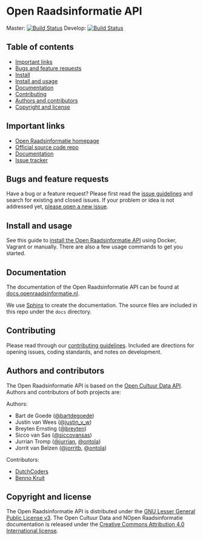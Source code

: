 # Open Raadsinformatie API
Master: [![Build Status](https://semaphoreci.com/api/v1/jurrian/open-raadsinformatie/branches/master/shields_badge.svg)](https://semaphoreci.com/jurrian/open-raadsinformatie)
Develop: [![Build Status](https://semaphoreci.com/api/v1/jurrian/open-raadsinformatie/branches/develop/shields_badge.svg)](https://semaphoreci.com/jurrian/open-raadsinformatie)

## Table of contents

 - [Important links](#important-links)
 - [Bugs and feature requests](#bugs-and-feature-requests)
 - [Install](https://github.com/openstate/open-raadsinformatie/blob/master/INSTALL.rst)
 - [Install and usage](#install-and-usage)
 - [Documentation](#documentation)
 - [Contributing](#contributing)
 - [Authors and contributors](#authors-and-contributors)
 - [Copyright and license](#copyright-and-license)

## Important links
 - [Open Raadsinformatie homepage](http://www.openraadsinformatie.nl/)
 - [Official source code repo](https://github.com/openstate/open-raadsinformatie/)
 - [Documentation](http://docs.openraadsinformatie.nl/)
 - [Issue tracker](https://github.com/openstate/open-raadsinformatie/issues)

## Bugs and feature requests

Have a bug or a feature request? Please first read the [issue guidelines](https://github.com/openstate/open-raadsinformatie/blob/master/docs/dev/getting_started.rst) and search for existing and closed issues. If your problem or idea is not addressed yet, [please open a new issue](https://github.com/openstate/open-raadsinformatie/issues/new).

## Install and usage

See this guide to [install the Open Raadsinformatie API](https://github.com/openstate/open-raadsinformatie/blob/master/INSTALL.rst) using Docker, Vagrant or manually. There are also a few usage commands to get you started.

## Documentation

The documentation of the Open Raadsinformatie API can be found at [docs.openraadsinformatie.nl](http://docs.openraadsinformatie.nl/).

We use [Sphinx](http://sphinx-doc.org/) to create the documentation. The source files are included in this repo under the `docs` directory.  

## Contributing

Please read through our [contributing guidelines](https://github.com/openstate/open-raadsinformatie/blob/master/CONTRIBUTING.rst). Included are directions for opening issues, coding standards, and notes on development.

## Authors and contributors

The Open Raadsinformatie API is based on the [Open Cultuur Data API](https://github.com/openstate/open-cultuur-data/). Authors and contributors of both projects are:

Authors:

* Bart de Goede ([@bartdegoede](https://twitter.com/bartdegoede))
* Justin van Wees ([@justin_v_w](https://twitter.com/justin_v_w))
* Breyten Ernsting ([@breyten](https://twitter.com/breyten))
* Sicco van Sas ([@siccovansas](https://twitter.com/siccovansas))
* Jurrian Tromp ([@jurrian](https://github.com/jurrian), [@ontola](https://github.com/ontola))
* Jorrit van Belzen ([@jorritb](https://github.com/jurrian), [@ontola](https://github.com/ontola))

Contributors:

* [DutchCoders](http://dutchcoders.io/)
* [Benno Kruit](https://github.com/bennokr)

## Copyright and license

The Open Raadsinformatie API is distributed under the [GNU Lesser General Public License v3](https://www.gnu.org/licenses/lgpl.html). The Open Cultuur Data and NOpen Raadsinformatie documentation is released under the [Creative Commons Attribution 4.0 International license](http://creativecommons.org/licenses/by/4.0/).
